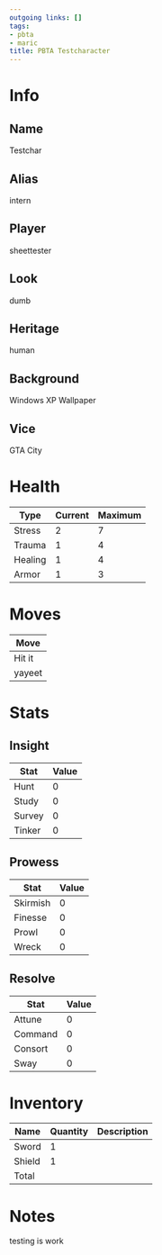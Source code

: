 ```yaml
---
outgoing links: []
tags:
- pbta
- maric
title: PBTA Testcharacter
---
```


# Info

## Name
Testchar

## Alias
intern

## Player
sheettester

## Look
dumb

## Heritage
human

## Background
Windows XP Wallpaper

## Vice
GTA City

# Health

| Type    | Current | Maximum |
|---------|---------|---------|
| Stress  | 2       | 7       |
| Trauma  | 1       | 4       |
| Healing | 1       | 4       |
| Armor   | 1       | 3       |

# Moves

| Move   |
|--------|
| Hit it |
| yayeet |

# Stats

## Insight

| Stat   | Value |
|--------|-------|
| Hunt   | 0     |
| Study  | 0     |
| Survey | 0     |
| Tinker | 0     |

## Prowess

| Stat     | Value |
|----------|-------|
| Skirmish | 0     |
| Finesse  | 0     |
| Prowl    | 0     |
| Wreck    | 0     |

## Resolve

| Stat    | Value |
|---------|-------|
| Attune  | 0     |
| Command | 0     |
| Consort | 0     |
| Sway    | 0     |

# Inventory

| Name   | Quantity | Description |
|--------|----------|-------------|
| Sword  | 1        |             |
| Shield | 1        |             |
| Total  |          |             |

# Notes
testing is work
